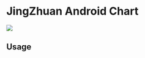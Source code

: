 # JingZhuan Android Chart

[![](https://jitpack.io/v/donglua/JZAndroidChart.svg)](https://jitpack.io/#donglua/JZAndroidChart)

## Usage

## 

